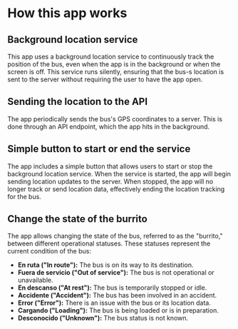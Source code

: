 # How this app works

## Background location service

This app uses a background location service to continuously track the position
of the bus, even when the app is in the background or when the screen is off.
This service runs silently, ensuring that the bus-s location is sent to the
server without requiring the user to have the app open.

## Sending the location to the API

The app periodically sends the bus's GPS coordinates to a server. This is done
through an API endpoint, which the app hits in the background.

## Simple button to start or end the service

The app includes a simple button that allows users to start or stop the
background location service. When the service is started, the app will begin
sending location updates to the server. When stopped, the app will no longer
track or send location data, effectively ending the location tracking for the
bus.

## Change the state of the burrito

The app allows changing the state of the bus, referred to as the "burrito,"
between different operational statuses. These statuses represent the current
condition of the bus:

- **En ruta ("In route"):** The bus is on its way to its destination.
- **Fuera de servicio ("Out of service"):** The bus is not operational or
unavailable.
- **En descanso ("At rest"):** The bus is temporarily stopped or idle.
- **Accidente ("Accident"):** The bus has been involved in an accident.
- **Error ("Error"):** There is an issue with the bus or its location data.
- **Cargando ("Loading"):** The bus is being loaded or is in preparation.
- **Desconocido ("Unknown"):** The bus status is not known.
